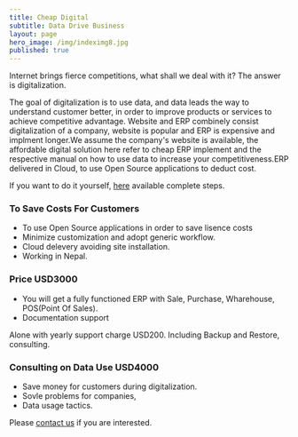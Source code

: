 ```yaml
---
title: Cheap Digital
subtitle: Data Drive Business
layout: page
hero_image: /img/indeximg8.jpg
published: true
---
```


Internet brings fierce competitions, what shall we deal with it? The answer is digitalization.

The goal of digitalization is to use data, and data leads the way to understand customer better, in order to improve products or services to achieve competitive advantage. Website and ERP combinely consist digitalization of a company, website is popular and ERP is expensive and implment longer.We assume the company's website is available, the affordable digital solution here refer to cheap ERP implement and the respective manual on how to use data to increase your competitiveness.ERP delivered in Cloud, to use Open Source applications to deduct cost.

If you want to do it yourself, [here](https://github.com/tacticlink/cheapdigital) available complete steps.

### To Save Costs For Customers

- To use Open Source applications in order to save lisence costs
- Minimize customization and adopt generic workflow.
- Cloud delevery avoiding site installation.
- Working in Nepal.

### Price USD3000

- You will get a fully functioned ERP with Sale, Purchase, Wharehouse, POS(Point Of Sales).
- Documentation support

Alone with yearly support charge USD200. Including Backup and Restore, consulting.

### Consulting on Data Use USD4000

- Save money for customers during digitalization.
- Sovle problems for companies,
- Data usage tactics.

Please [contact us](/contact_en) if you are interested.
